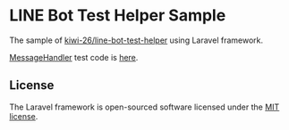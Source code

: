 # LINE Bot Test Helper Sample

The sample of [kiwi-26/line-bot-test-helper](https://github.com/kiwi-26/line-bot-test-helper) using Laravel framework.

[MessageHandler](https://github.com/kiwi-26/line-bot-test-helper-sample/blob/master/app/MessageHandler.php) test code is [here](https://github.com/kiwi-26/line-bot-test-helper-sample/blob/master/tests/Feature/MessageHandlerTest.php).

## License

The Laravel framework is open-sourced software licensed under the [MIT license](http://opensource.org/licenses/MIT).
